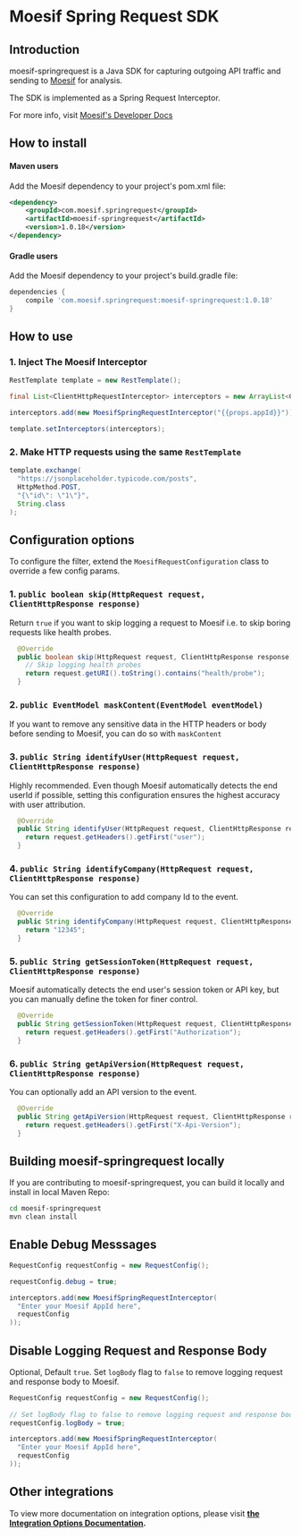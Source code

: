# Moesif Spring Request SDK

## Introduction

moesif-springrequest is a Java SDK for capturing outgoing API traffic and sending to [Moesif](https://www.moesif.com) for analysis.

The SDK is implemented as a Spring Request Interceptor.

For more info, visit [Moesif's Developer Docs](https://www.moesif.com/docs)

## How to install

#### Maven users

Add the Moesif dependency to your project's pom.xml file:

```xml
<dependency>
    <groupId>com.moesif.springrequest</groupId>
    <artifactId>moesif-springrequest</artifactId>
    <version>1.0.18</version>
</dependency>
```

#### Gradle users

Add the Moesif dependency to your project's build.gradle file:

```gradle
dependencies {   
    compile 'com.moesif.springrequest:moesif-springrequest:1.0.18'
}
```

## How to use

### 1. Inject The Moesif Interceptor
```java
RestTemplate template = new RestTemplate();

final List<ClientHttpRequestInterceptor> interceptors = new ArrayList<ClientHttpRequestInterceptor>();

interceptors.add(new MoesifSpringRequestInterceptor("{{props.appId}}"));

template.setInterceptors(interceptors);
```

### 2. Make HTTP requests using the same `RestTemplate`
```java
template.exchange(
  "https://jsonplaceholder.typicode.com/posts",
  HttpMethod.POST,
  "{\"id\": \"1\"}",
  String.class
);
```

## Configuration options

To configure the filter, extend the `MoesifRequestConfiguration` class to override a few config params.


### 1. `public boolean skip(HttpRequest request, ClientHttpResponse response)`
Return `true` if you want to skip logging a
request to Moesif i.e. to skip boring requests like health probes.

```java
  @Override
  public boolean skip(HttpRequest request, ClientHttpResponse response) {
    // Skip logging health probes
    return request.getURI().toString().contains("health/probe");
  }
```

### 2. `public EventModel maskContent(EventModel eventModel)`
If you want to remove any sensitive data in the HTTP headers or body before sending to Moesif, you can do so with `maskContent`

### 3. `public String identifyUser(HttpRequest request, ClientHttpResponse response)`
Highly recommended. Even though Moesif automatically detects the end userId if possible, setting this configuration
ensures the highest accuracy with user attribution.

```java
  @Override
  public String identifyUser(HttpRequest request, ClientHttpResponse response) {
    return request.getHeaders().getFirst("user");
  }
```

### 4. `public String identifyCompany(HttpRequest request, ClientHttpResponse response)`
You can set this configuration to add company Id to the event.

```java
  @Override
  public String identifyCompany(HttpRequest request, ClientHttpResponse response) {
    return "12345";
  }
```

### 5. `public String getSessionToken(HttpRequest request, ClientHttpResponse response)`

Moesif automatically detects the end user's session token or API key, but you can manually define the token for finer control.

```java
  @Override
  public String getSessionToken(HttpRequest request, ClientHttpResponse response) {
    return request.getHeaders().getFirst("Authorization");
  }
```

### 6. `public String getApiVersion(HttpRequest request, ClientHttpResponse response)`
You can optionally add an API version
to the event.

```java
  @Override
  public String getApiVersion(HttpRequest request, ClientHttpResponse response) {
    return request.getHeaders().getFirst("X-Api-Version");
  }
```

## Building moesif-springrequest locally
If you are contributing to moesif-springrequest, you can build it locally and install in local Maven Repo:

```sh
cd moesif-springrequest
mvn clean install
```

## Enable Debug Messsages

```java
RequestConfig requestConfig = new RequestConfig();

requestConfig.debug = true;

interceptors.add(new MoesifSpringRequestInterceptor(
  "Enter your Moesif AppId here",
  requestConfig
));
```

## Disable Logging Request and Response Body

Optional, Default `true`. Set `logBody` flag to `false` to remove logging request and response body to Moesif.

```java
RequestConfig requestConfig = new RequestConfig();
    
// Set logBody flag to false to remove logging request and response body to Moesif
requestConfig.logBody = true;

interceptors.add(new MoesifSpringRequestInterceptor(
  "Enter your Moesif AppId here",
  requestConfig
));
```

## Other integrations

To view more documentation on integration options, please visit __[the Integration Options Documentation](https://www.moesif.com/docs/getting-started/integration-options/).__

[ico-built-for]: https://img.shields.io/badge/built%20for-servlet-blue.svg
[ico-version]: https://api.bintray.com/packages/moesif/maven/moesif-springrequest/images/download.svg
[ico-license]: https://img.shields.io/badge/License-Apache%202.0-green.svg
[ico-source]: https://img.shields.io/github/last-commit/moesif/moesif-servlet.svg?style=social

[link-built-for]: https://en.wikipedia.org/wiki/Spring_Framework
[link-package]: https://bintray.com/moesif/maven/moesif-springframework/_latestVersion
[link-license]: https://raw.githubusercontent.com/Moesif/moesif-servlet/master/LICENSE
[link-source]: https://github.com/moesif/moesif-servlet
